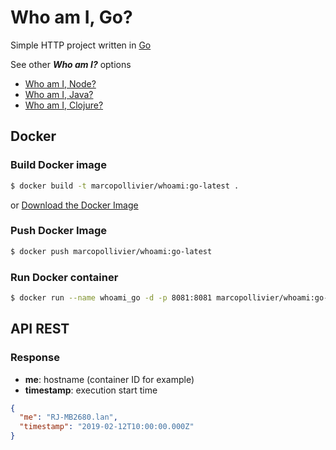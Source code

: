 # Who am I, Go? 

Simple HTTP project written in [Go](https://golang.org/) 

See other _**Who am I?**_ options
- [Who am I, Node?](https://github.com/marcopollivier/whoaminode)
- [Who am I, Java?](https://github.com/marcopollivier/whoamijava)
- [Who am I, Clojure?](https://github.com/marcopollivier/whoamiclojure)

## Docker

### Build Docker image

```bash
$ docker build -t marcopollivier/whoami:go-latest .
```

or [Download the Docker Image](https://hub.docker.com/r/marcopollivier/whoami)

### Push Docker Image

```bash
$ docker push marcopollivier/whoami:go-latest
```

### Run Docker container

```bash
$ docker run --name whoami_go -d -p 8081:8081 marcopollivier/whoami:go-latest
```

## API REST

### Response

- **me**: hostname (container ID for example)
- **timestamp**: execution start time 

```json
{
  "me": "RJ-MB2680.lan",
  "timestamp": "2019-02-12T10:00:00.000Z"
}
```
